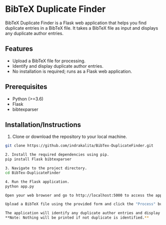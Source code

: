 # BibTeX Duplicate Finder

BibTeX Duplicate Finder is a Flask web application that helps you find duplicate entries in a BibTeX file. It takes a BibTeX file as input and displays any duplicate author entries.

## Features

- Upload a BibTeX file for processing.
- Identify and display duplicate author entries.
- No installation is required; runs as a Flask web application.

## Prerequisites

- Python (>=3.6)
- Flask
- bibtexparser

## Installation/Instructions

1. Clone or download the repository to your local machine.

```bash
git clone https://github.com/indrakalita/BibTex-DuplicateFinder.git

2. Install the required dependencies using pip.
pip install Flask bibtexparser

3. Navigate to the project directory.
cd BibTex-DuplicateFinder

4. Run the Flask application.
python app.py

Open your web browser and go to http://localhost:5000 to access the application.

Upload a BibTeX file using the provided form and click the "Process" button.

The application will identify any duplicate author entries and display the results.
**Note: Nothing will be printed if not duplicate is identified.**

